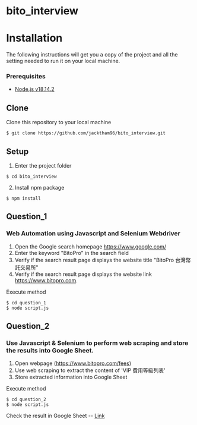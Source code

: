 # bito_interview


# Installation
The following instructions will get you a copy of the project and all the setting needed to run it on your local machine.

### Prerequisites

- [Node.js v18.14.2](https://nodejs.org/en/download/)

## Clone

Clone this repository to your local machine

```
$ git clone https://github.com/jacktham96/bito_interview.git
```

## Setup

1. Enter the project folder

```
$ cd bito_interview
```

2. Install npm package

```
$ npm install
```


## Question_1
### Web Automation using Javascript and Selenium Webdriver
1. Open the Google search homepage https://www.google.com/
2. Enter the keyword "BitoPro" in the search field
3. Verify if the search result page displays the website title "BitoPro 台灣幣託交易所"
4. Verify if the search result page displays the website link https://www.bitopro.com.

Execute method

```
$ cd question_1
$ node script.js
```


## Question_2
### Use Javascript & Selenium to perform web scraping and store the results into Google Sheet.
1. Open webpage (https://www.bitopro.com/fees)
2. Use web scraping to extract the content of 'VIP 費⽤等級列表'
3. Store extracted information into Google Sheet

Execute method

```
$ cd question_2
$ node script.js
```

Check the result in Google Sheet -- [Link]('https://docs.google.com/spreadsheets/d/14X8ocEdHrNK2nGH5JY3aP7GbK_v0Wzn-pRycawhNR18/edit#gid=0')  







